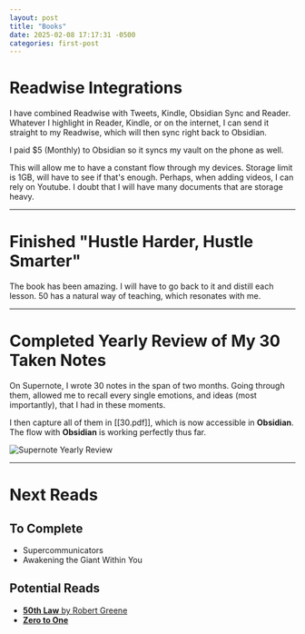 ```yaml
---
layout: post
title: "Books"
date: 2025-02-08 17:17:31 -0500
categories: first-post
---
```


# Readwise Integrations

I have combined Readwise with Tweets, Kindle, Obsidian Sync and Reader. Whatever I highlight in Reader, Kindle, or on the internet, I can send it straight to my Readwise, which will then sync right back to Obsidian.

I paid $5 (Monthly) to Obsidian so it syncs my vault on the phone as well.

This will allow me to have a constant flow through my devices. Storage limit is 1GB, will have to see if that's enough. Perhaps, when adding videos, I can rely on Youtube. I doubt that I will have many documents that are storage heavy.

---

# Finished "Hustle Harder, Hustle Smarter"

The book has been amazing. I will have to go back to it and distill each lesson. 50 has a natural way of teaching, which resonates with me.

---

# Completed Yearly Review of My 30 Taken Notes

On Supernote, I wrote 30 notes in the span of two months. Going through them, allowed me to recall every single emotions, and ideas (most importantly), that I had in these moments.

I then capture all of them in [[30.pdf]], which is now accessible in **Obsidian**. The flow with **Obsidian** is working perfectly thus far.

![Supernote Yearly Review](Supernote_Yearly_30_review.png)

---

# Next Reads

## To Complete

- Supercommunicators
- Awakening the Giant Within You

## Potential Reads

- [**50th Law** by Robert Greene](https://read.readwise.io/read/01jghggmdgdsqxj1gdc4f5vfzt)
- [**Zero to One**](https://read.readwise.io/filter/category%3Aepub/split/seen/true/read/01jghx2dn2nhvz1tr4savfzpma)

